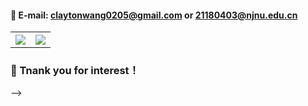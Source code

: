 <!-- # 👋 Hi I'm Clayton Wang!
#### 🎓 I'm currently pursuing Bachelor's Degree at Nanjing Normal University.
#### 🌱 My current researches include Deep Learning and Human Activity Recognition(HAR) and Edge-AI.
#### 🌌 My expected future research interests include <strong>Computer Vision</strong>, <strong>Computational Biology</strong>, <strong>Machine Learning</strong>, Edge-AI etc.
#### 🚀 My programming tool: <a href="https://www.python.org" target="_blank"> <img src="https://raw.githubusercontent.com/devicons/devicon/master/icons/python/python-original.svg" alt="python" width="25" height="25"/></a> <a href="https://www.cprogramming.com/" target="_blank"> <img src="https://raw.githubusercontent.com/devicons/devicon/master/icons/c/c-original.svg" alt="c" width="25" height="25"/> </a> <a href="https://www.w3schools.com/cpp/" target="_blank"> <img src="https://raw.githubusercontent.com/devicons/devicon/master/icons/cplusplus/cplusplus-original.svg" alt="cplusplus" width="25" height="25"/></a>
<!-- # 🎡 How to contact me:  -->
#### 📧 E-mail: claytonwang0205@gmail.com or 21180403@njnu.edu.cn
<!-- #### 🐈 My Homepage is [https://Claydon-Wang.github.io/](https://Claydon-Wang.github.io)
#### 🔍 My Google Scholar: [Shuoyuan Wang](https://scholar.google.com/citations?hl=zh-CN&user=SfMkEYgAAAAJ)
#### 😺 Gitlab: [Claydon-Wang](https://gitlab.com/Clayden-Wang)
#### 🍈 ORCID: [0000-0003-1795-4161](https://orcid.org/0000-0003-1795-4161)
#### 👻 Kaggle: [Khadgar](https://www.kaggle.com/claydonwang) -->


<table>
  <tr>
    <th><img src="https://github-readme-stats.vercel.app/api?username=Claydon-Wang&show_icons=true&count_private=true&hide=prs&theme=dark"/></th>
    <th><img src="https://github-readme-stats.vercel.app/api/top-langs/?username=Claydon-Wang&layout=compact&hide_border=true&langs_count=10&theme=dark"/></th>
  </tr>
  <tr>
   
  </tr>
</table>

### 🍉 Tnank you for interest！


<!-- 
**Claydon-Wang/Clayden-Wang** is a ✨ _special_ ✨ repository because its `README.md` (this file) appears on your GitHub profile.

Here are some ideas to get you started:

- 🔭 I’m currently working on ...
- 🌱 I’m currently learning ...
- 👯 I’m looking to collaborate on ...
- 🤔 I’m looking for help with ...
- 💬 Ask me about ...
- 📫 How to reach me: ...
- 😄 Pronouns: ...
- ⚡ Fun fact: ...

 -->
 -->
